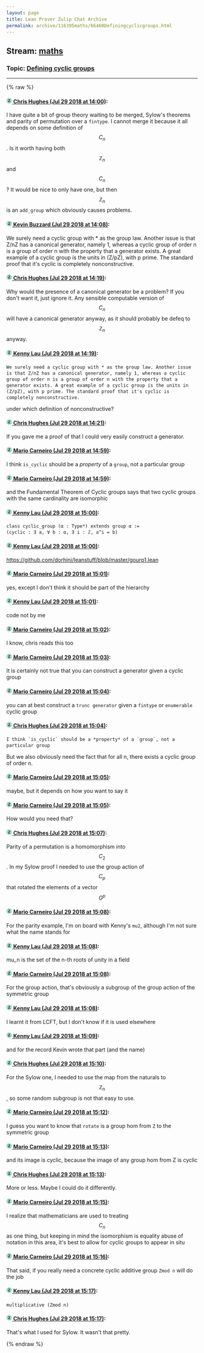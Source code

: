 ```yaml
---
layout: page
title: Lean Prover Zulip Chat Archive 
permalink: archive/116395maths/66460Definingcyclicgroups.html
---
```


## Stream: [maths](index.html)
### Topic: [Defining cyclic groups](66460Definingcyclicgroups.html)

---


{% raw %}
#### [![Click to go to Zulip](../../assets/img/zulip2.png) Chris Hughes (Jul 29 2018 at 14:00)](https://leanprover.zulipchat.com/#narrow/stream/116395-maths/topic/Defining%20cyclic%20groups/near/130522081):
I have quite a bit of group theory waiting to be merged, Sylow's theorems and parity of permutation over a `fintype`. I cannot merge it because it all depends on some definition of $$C_n$$. Is it worth having both $$ \mathbb{Z}_n $$ and $$C_n$$? It would be nice to only have one, but then $$\mathbb{Z}_n$$ is an `add_group` which obviously causes problems.

#### [![Click to go to Zulip](../../assets/img/zulip2.png) Kevin Buzzard (Jul 29 2018 at 14:08)](https://leanprover.zulipchat.com/#narrow/stream/116395-maths/topic/Defining%20cyclic%20groups/near/130522287):
We surely need a cyclic group with * as the group law. Another issue is that Z/nZ has a canonical generator, namely 1, whereas a cyclic group of order n is a group of order n with the property that a generator exists. A great example of a cyclic group is the units in (Z/pZ), with p prime. The standard proof that it's cyclic is completely nonconstructive.

#### [![Click to go to Zulip](../../assets/img/zulip2.png) Chris Hughes (Jul 29 2018 at 14:19)](https://leanprover.zulipchat.com/#narrow/stream/116395-maths/topic/Defining%20cyclic%20groups/near/130522597):
Why would the presence of a canonical generator be a problem? If you don't want it, just ignore it. Any sensible computable version of $$C_n$$ will have a canonical generator anyway, as it should probably be defeq to $$\mathbb{Z}_n$$ anyway.

#### [![Click to go to Zulip](../../assets/img/zulip2.png) Kenny Lau (Jul 29 2018 at 14:19)](https://leanprover.zulipchat.com/#narrow/stream/116395-maths/topic/Defining%20cyclic%20groups/near/130522607):
```quote
We surely need a cyclic group with * as the group law. Another issue is that Z/nZ has a canonical generator, namely 1, whereas a cyclic group of order n is a group of order n with the property that a generator exists. A great example of a cyclic group is the units in (Z/pZ), with p prime. The standard proof that it's cyclic is completely nonconstructive.
```
under which definition of nonconstructive?

#### [![Click to go to Zulip](../../assets/img/zulip2.png) Chris Hughes (Jul 29 2018 at 14:21)](https://leanprover.zulipchat.com/#narrow/stream/116395-maths/topic/Defining%20cyclic%20groups/near/130522652):
If you gave me a proof of that I could very easily construct a generator.

#### [![Click to go to Zulip](../../assets/img/zulip2.png) Mario Carneiro (Jul 29 2018 at 14:59)](https://leanprover.zulipchat.com/#narrow/stream/116395-maths/topic/Defining%20cyclic%20groups/near/130523620):
I think `is_cyclic` should be a *property* of a `group`, not a particular group

#### [![Click to go to Zulip](../../assets/img/zulip2.png) Mario Carneiro (Jul 29 2018 at 14:59)](https://leanprover.zulipchat.com/#narrow/stream/116395-maths/topic/Defining%20cyclic%20groups/near/130523623):
and the Fundamental Theorem of Cyclic groups says that two cyclic groups with the same cardinality are isomorphic

#### [![Click to go to Zulip](../../assets/img/zulip2.png) Kenny Lau (Jul 29 2018 at 15:00)](https://leanprover.zulipchat.com/#narrow/stream/116395-maths/topic/Defining%20cyclic%20groups/near/130523672):
```lean
class cyclic_group (α : Type*) extends group α :=
(cyclic : ∃ a, ∀ b : α, ∃ i : ℤ, a^i = b)
```

#### [![Click to go to Zulip](../../assets/img/zulip2.png) Kenny Lau (Jul 29 2018 at 15:00)](https://leanprover.zulipchat.com/#narrow/stream/116395-maths/topic/Defining%20cyclic%20groups/near/130523674):
https://github.com/dorhinj/leanstuff/blob/master/gourp1.lean

#### [![Click to go to Zulip](../../assets/img/zulip2.png) Mario Carneiro (Jul 29 2018 at 15:01)](https://leanprover.zulipchat.com/#narrow/stream/116395-maths/topic/Defining%20cyclic%20groups/near/130523681):
yes, except I don't think it should be part of the hierarchy

#### [![Click to go to Zulip](../../assets/img/zulip2.png) Kenny Lau (Jul 29 2018 at 15:01)](https://leanprover.zulipchat.com/#narrow/stream/116395-maths/topic/Defining%20cyclic%20groups/near/130523685):
code not by me

#### [![Click to go to Zulip](../../assets/img/zulip2.png) Mario Carneiro (Jul 29 2018 at 15:02)](https://leanprover.zulipchat.com/#narrow/stream/116395-maths/topic/Defining%20cyclic%20groups/near/130523724):
I know, chris reads this too

#### [![Click to go to Zulip](../../assets/img/zulip2.png) Mario Carneiro (Jul 29 2018 at 15:03)](https://leanprover.zulipchat.com/#narrow/stream/116395-maths/topic/Defining%20cyclic%20groups/near/130523733):
It is certainly not true that you can construct a generator given a cyclic group

#### [![Click to go to Zulip](../../assets/img/zulip2.png) Mario Carneiro (Jul 29 2018 at 15:04)](https://leanprover.zulipchat.com/#narrow/stream/116395-maths/topic/Defining%20cyclic%20groups/near/130523734):
you can at best construct a `trunc generator` given a `fintype` or `enumerable` cyclic group

#### [![Click to go to Zulip](../../assets/img/zulip2.png) Chris Hughes (Jul 29 2018 at 15:04)](https://leanprover.zulipchat.com/#narrow/stream/116395-maths/topic/Defining%20cyclic%20groups/near/130523773):
```quote
I think `is_cyclic` should be a *property* of a `group`, not a particular group
```
But we also obviously need the fact that for all n, there exists a cyclic group of order n.

#### [![Click to go to Zulip](../../assets/img/zulip2.png) Mario Carneiro (Jul 29 2018 at 15:05)](https://leanprover.zulipchat.com/#narrow/stream/116395-maths/topic/Defining%20cyclic%20groups/near/130523778):
maybe, but it depends on how you want to say it

#### [![Click to go to Zulip](../../assets/img/zulip2.png) Mario Carneiro (Jul 29 2018 at 15:05)](https://leanprover.zulipchat.com/#narrow/stream/116395-maths/topic/Defining%20cyclic%20groups/near/130523783):
How would you need that?

#### [![Click to go to Zulip](../../assets/img/zulip2.png) Chris Hughes (Jul 29 2018 at 15:07)](https://leanprover.zulipchat.com/#narrow/stream/116395-maths/topic/Defining%20cyclic%20groups/near/130523828):
Parity of a permutation is a homomorphism into $$C_2$$. In my Sylow proof I needed to use the group action of $$C_p$$ that rotated the elements of a vector $$G^p$$

#### [![Click to go to Zulip](../../assets/img/zulip2.png) Mario Carneiro (Jul 29 2018 at 15:08)](https://leanprover.zulipchat.com/#narrow/stream/116395-maths/topic/Defining%20cyclic%20groups/near/130523874):
For the parity example, I'm on board with Kenny's `mu2`, although I'm not sure what the name stands for

#### [![Click to go to Zulip](../../assets/img/zulip2.png) Kenny Lau (Jul 29 2018 at 15:08)](https://leanprover.zulipchat.com/#narrow/stream/116395-maths/topic/Defining%20cyclic%20groups/near/130523876):
mu_n is the set of the n-th roots of unity in a field

#### [![Click to go to Zulip](../../assets/img/zulip2.png) Mario Carneiro (Jul 29 2018 at 15:08)](https://leanprover.zulipchat.com/#narrow/stream/116395-maths/topic/Defining%20cyclic%20groups/near/130523877):
For the group action, that's obviously a subgroup of the group action of the symmetric group

#### [![Click to go to Zulip](../../assets/img/zulip2.png) Kenny Lau (Jul 29 2018 at 15:08)](https://leanprover.zulipchat.com/#narrow/stream/116395-maths/topic/Defining%20cyclic%20groups/near/130523878):
I learnt it from LCFT, but I don't know if it is used elsewhere

#### [![Click to go to Zulip](../../assets/img/zulip2.png) Kenny Lau (Jul 29 2018 at 15:09)](https://leanprover.zulipchat.com/#narrow/stream/116395-maths/topic/Defining%20cyclic%20groups/near/130523883):
and for the record Kevin wrote that part (and the name)

#### [![Click to go to Zulip](../../assets/img/zulip2.png) Chris Hughes (Jul 29 2018 at 15:10)](https://leanprover.zulipchat.com/#narrow/stream/116395-maths/topic/Defining%20cyclic%20groups/near/130523927):
For the Sylow one, I needed to use the map from the naturals to $$\mathbb{Z}_n$$, so some random subgroup is not that easy to use.

#### [![Click to go to Zulip](../../assets/img/zulip2.png) Mario Carneiro (Jul 29 2018 at 15:12)](https://leanprover.zulipchat.com/#narrow/stream/116395-maths/topic/Defining%20cyclic%20groups/near/130523976):
I guess you want to know that `rotate` is a group hom from `Z` to the symmetric group

#### [![Click to go to Zulip](../../assets/img/zulip2.png) Mario Carneiro (Jul 29 2018 at 15:13)](https://leanprover.zulipchat.com/#narrow/stream/116395-maths/topic/Defining%20cyclic%20groups/near/130523980):
and its image is cyclic, because the image of any group hom from Z is cyclic

#### [![Click to go to Zulip](../../assets/img/zulip2.png) Chris Hughes (Jul 29 2018 at 15:13)](https://leanprover.zulipchat.com/#narrow/stream/116395-maths/topic/Defining%20cyclic%20groups/near/130523984):
More or less. Maybe I could do it differently.

#### [![Click to go to Zulip](../../assets/img/zulip2.png) Mario Carneiro (Jul 29 2018 at 15:15)](https://leanprover.zulipchat.com/#narrow/stream/116395-maths/topic/Defining%20cyclic%20groups/near/130524043):
I realize that mathematicians are used to treating $$C_n$$ as one thing, but keeping in mind the isomorphism is equality abuse of notation in this area, it's best to allow for cyclic groups to appear in situ

#### [![Click to go to Zulip](../../assets/img/zulip2.png) Mario Carneiro (Jul 29 2018 at 15:16)](https://leanprover.zulipchat.com/#narrow/stream/116395-maths/topic/Defining%20cyclic%20groups/near/130524095):
That said, if you really need a concrete cyclic additive group `Zmod n` will do the job

#### [![Click to go to Zulip](../../assets/img/zulip2.png) Kenny Lau (Jul 29 2018 at 15:17)](https://leanprover.zulipchat.com/#narrow/stream/116395-maths/topic/Defining%20cyclic%20groups/near/130524100):
`multiplicative (Zmod n)`

#### [![Click to go to Zulip](../../assets/img/zulip2.png) Chris Hughes (Jul 29 2018 at 15:17)](https://leanprover.zulipchat.com/#narrow/stream/116395-maths/topic/Defining%20cyclic%20groups/near/130524105):
That's what I used for Sylow. It wasn't that pretty.


{% endraw %}
